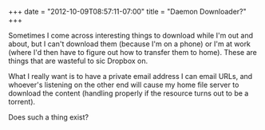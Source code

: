 ﻿+++
date = "2012-10-09T08:57:11-07:00"
title = "Daemon Downloader?"
+++



Sometimes I come across interesting things to download while I'm out and
about, but I can't download them (because I'm on a phone) or I'm at work
(where I'd then have to figure out how to transfer them to home). These are
things that are wasteful to sic Dropbox on.

What I really want is to have a private email address I can email URLs, and
whoever's listening on the other end will cause my home file server to
download the content (handling properly if the resource turns out to be a
torrent).

Does such a thing exist?

